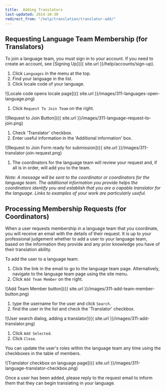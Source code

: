 ```yaml
---
title:  Adding Translators  
last-updated: 2014-10-30
redirect_from: "/help/translation/translator-add/"
---
```


## Requesting Language Team Membership (for Translators)

To join a language team, you must sign in to your account. If you need to create an account, see [Signing Up]({{ site.url }}/help/accounts/sign-up).


 1. Click `Languages` in the menu at the top.
 1. Find your language in the list.
 1. Click locale code of your language.

 ![Locale code opens locale page]({{ site.url }}/images/311-languages-open-language.png)

 1. Click `Request To Join Team` on the right.

 ![Request to Join Button]({{ site.url }}/images/311-language-request-to-join.png)

 1. Check 'Translator' checkbox.
 1. Enter useful information in the 'Additional information' box.

 ![Request to Join Form ready for submission]({{ site.url }}/images/311-translator-join-request.png)

 1. The coordinators for the language team will review your request and, if all is in order, will add you to the team.

*Note: A message will be sent to the coordinator or coordinators for the language team. The additional information you provide helps the coordinators identify you and establish that you are a capable translator for the language. Links to examples of your work are particularly useful.*


## Processing Membership Requests (for Coordinators)

When a user requests membership in a language team that you coordinate, you will receive an email with the details of their request. It is up to your professional judgement whether to add a user to your language team, based on the information they provide and any prior knowledge you have of their translation ability.

To add the user to a language team:

 1. Click the link in the email to go to the language team page. Alternatively, navigate to the language team page using the site menu.
 1. Click `Add Team Member` on the right.

 ![Add Team Member button]({{ site.url }}/images/311-add-team-member-button.png)

 1. type the username for the user and click `Search`.
 1. find the user in the list and check the 'Translator' checkbox.

 ![User search dialog, adding a translator]({{ site.url }}/images/311-add-translator.png)

 1. Click `Add Selected`.
 1. Click `Close`.


You can update the user's roles within the language team any time using the checkboxes in the table of members.

![Translator checkbox on language page]({{ site.url }}/images/311-language-translator-checkbox.png)

Once a user has been added, please reply to the request email to inform them that they can begin translating in your language.
